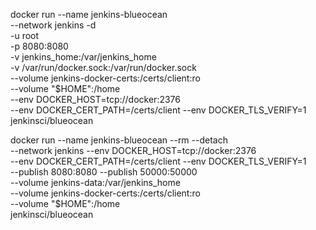 docker run --name jenkins-blueocean \
--network jenkins
-d \
-u root \
-p 8080:8080 \
-v jenkins_home:/var/jenkins_home \
-v /var/run/docker.sock:/var/run/docker.sock \
--volume jenkins-docker-certs:/certs/client:ro \
--volume "$HOME":/home \
--env DOCKER_HOST=tcp://docker:2376 \
--env DOCKER_CERT_PATH=/certs/client --env DOCKER_TLS_VERIFY=1 \
jenkinsci/blueocean


docker run --name jenkins-blueocean --rm --detach \
--network jenkins --env DOCKER_HOST=tcp://docker:2376 \
--env DOCKER_CERT_PATH=/certs/client --env DOCKER_TLS_VERIFY=1 \
--publish 8080:8080 --publish 50000:50000 \
--volume jenkins-data:/var/jenkins_home \
--volume jenkins-docker-certs:/certs/client:ro \
--volume "$HOME":/home \
jenkinsci/blueocean

